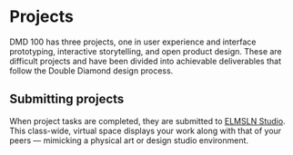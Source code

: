 # Projects

DMD 100 has three projects, one in user experience and interface prototyping, interactive storytelling, and open product design. These are difficult projects and have been divided into achievable deliverables that follow the Double Diamond design process.

## Submitting projects

When project tasks are completed, they are submitted to [ELMSLN Studio](https://studio.aanda.psu.edu/dmd100/cle/app/projects). This class-wide, virtual space displays your work along with that of your peers — mimicking a physical art or design studio environment.

